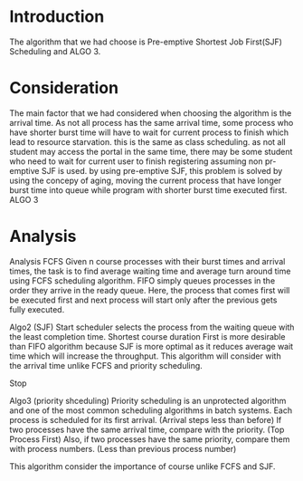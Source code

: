 # Introduction
The algorithm that we had choose is Pre-emptive Shortest Job First(SJF) Scheduling and ALGO 3. 

# Consideration

The main factor that we had considered when choosing the algorithm is the arrival time. As not all process has the same arrival time, some process who have shorter burst time will have to wait for current process to finish which lead to resource starvation. this is the same as class scheduling. as not all student may access the portal in the same time, there may be some student who need to wait for current user to finish registering assuming non pr-emptive SJF is used. by using pre-emptive SJF, this problem is solved by using the concepy of aging, moving the current process that have longer burst time into queue while program with shorter burst time executed first. ALGO 3

# Analysis

Analysis
FCFS
Given n course processes with their burst times and arrival times, the task is to find average waiting time and average turn around time using FCFS scheduling algorithm. FIFO simply queues processes in the order they arrive in the ready queue. Here, the process that comes first will be executed first and next process will start only after the previous gets fully executed.

Algo2 (SJF)
Start scheduler selects the process from the waiting queue with the least completion time. Shortest course duration First is more desirable than FIFO algorithm because SJF is more optimal as it reduces average wait time which will increase the throughput. This algorithm will consider with the arrival time unlike FCFS and priority scheduling.

Stop

Algo3 (priority shceduling)
Priority scheduling is an unprotected algorithm and one of the most common scheduling algorithms in batch systems. Each process is scheduled for its first arrival. (Arrival steps less than before) If two processes have the same arrival time, compare with the priority. (Top Process First) Also, if two processes have the same priority, compare them with process numbers. (Less than previous process number)

This algorithm consider the importance of course unlike FCFS and SJF.
